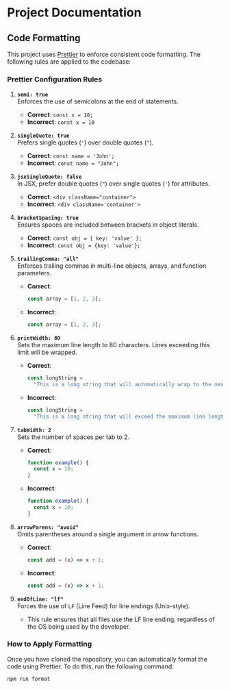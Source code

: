# Project Documentation

## Code Formatting

This project uses [Prettier](https://prettier.io/) to enforce consistent code formatting. The following rules are applied to the codebase:

### Prettier Configuration Rules

1. **`semi: true`**  
   Enforces the use of semicolons at the end of statements.

   - **Correct**: `const x = 10;`
   - **Incorrect**: `const x = 10`

2. **`singleQuote: true`**  
   Prefers single quotes (`'`) over double quotes (`"`).

   - **Correct**: `const name = 'John';`
   - **Incorrect**: `const name = "John";`

3. **`jsxSingleQuote: false`**  
   In JSX, prefer double quotes (`"`) over single quotes (`'`) for attributes.

   - **Correct**: `<div className="container">`
   - **Incorrect**: `<div className='container'>`

4. **`bracketSpacing: true`**  
   Ensures spaces are included between brackets in object literals.

   - **Correct**: `const obj = { key: 'value' };`
   - **Incorrect**: `const obj = {key: 'value'};`

5. **`trailingComma: "all"`**  
   Enforces trailing commas in multi-line objects, arrays, and function parameters.

   - **Correct**:
     ```javascript
     const array = [1, 2, 3];
     ```
   - **Incorrect**:
     ```javascript
     const array = [1, 2, 3];
     ```

6. **`printWidth: 80`**  
   Sets the maximum line length to 80 characters. Lines exceeding this limit will be wrapped.

   - **Correct**:
     ```javascript
     const longString =
       "This is a long string that will automatically wrap to the next line.";
     ```
   - **Incorrect**:
     ```javascript
     const longString =
       "This is a long string that will exceed the maximum line length set by Prettier and will need to be wrapped manually.";
     ```

7. **`tabWidth: 2`**  
   Sets the number of spaces per tab to 2.

   - **Correct**:
     ```javascript
     function example() {
       const x = 10;
     }
     ```
   - **Incorrect**:
     ```javascript
     function example() {
       const x = 10;
     }
     ```

8. **`arrowParens: "avoid"`**  
   Omits parentheses around a single argument in arrow functions.

   - **Correct**:
     ```javascript
     const add = (x) => x + 1;
     ```
   - **Incorrect**:
     ```javascript
     const add = (x) => x + 1;
     ```

9. **`endOfLine: "lf"`**  
   Forces the use of `LF` (Line Feed) for line endings (Unix-style).
   - This rule ensures that all files use the LF line ending, regardless of the OS being used by the developer.

### How to Apply Formatting

Once you have cloned the repository, you can automatically format the code using Prettier. To do this, run the following command:

```bash
npm run format
```
